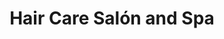 ---
title: "Hair Care Salón and Spa"
url: /sabana-oeste/hair-care-salon-and-spa/
shop: peluquería
---
